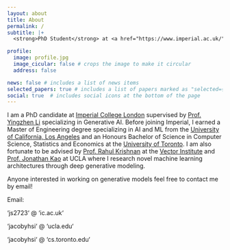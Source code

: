 ```yaml
---
layout: about
title: About
permalink: /
subtitle: |+
  <strong>PhD Student</strong> at <a href="https://www.imperial.ac.uk/">Imperial College London</a>

profile:
  image: profile.jpg
  image_cicular: false # crops the image to make it circular
  address: false

news: false # includes a list of news items
selected_papers: true # includes a list of papers marked as "selected={true}"
social: true  # includes social icons at the bottom of the page
---
```


I am a PhD candidate at [Imperial College London](https://www.imperial.ac.uk/computing/) supervised by [Prof. Yingzhen Li](http://yingzhenli.net/home/en/) specializing in Generative AI. Before joining Imperial, I earned a Master of Engineering degree specializing in AI and ML from the [University of California, Los Angeles](https://www.ucla.edu/) and an Honours Bachelor of Science in Computer Science, Statistics and Economics at the [University of Toronto](https://www.utoronto.ca/). I am also fortunate to be advised by [Prof. Rahul Krishnan](http://www.cs.toronto.edu/~rahulgk/index.html) at the [Vector Institute](https://vectorinstitute.ai/) and [Prof. Jonathan Kao](http://seas.ucla.edu/~kao/) at UCLA where I research novel machine learning architectures through deep generative modeling.

Anyone interested in working on generative models feel free to contact me by email!

Email:

‘js2723‘ @ ‘ic.ac.uk‘

‘jacobyhsi‘ @ ‘ucla.edu‘

‘jacobyhsi‘ @ ‘cs.toronto.edu‘
